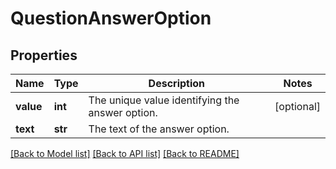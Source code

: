 # QuestionAnswerOption

## Properties
Name | Type | Description | Notes
------------ | ------------- | ------------- | -------------
**value** | **int** | The unique value identifying the answer option. | [optional] 
**text** | **str** | The text of the answer option. | 

[[Back to Model list]](../README.md#documentation-for-models) [[Back to API list]](../README.md#documentation-for-api-endpoints) [[Back to README]](../README.md)

